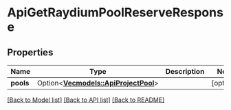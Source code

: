 # ApiGetRaydiumPoolReserveResponse

## Properties

Name | Type | Description | Notes
------------ | ------------- | ------------- | -------------
**pools** | Option<[**Vec<models::ApiProjectPool>**](apiProjectPool.md)> |  | [optional]

[[Back to Model list]](../README.md#documentation-for-models) [[Back to API list]](../README.md#documentation-for-api-endpoints) [[Back to README]](../README.md)


